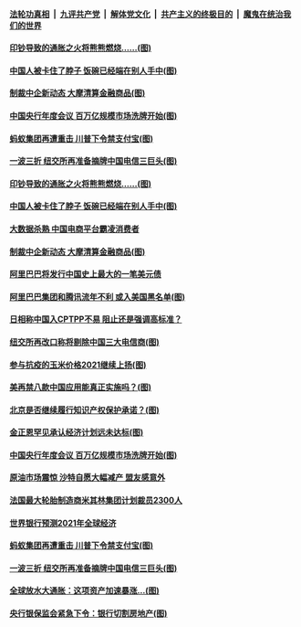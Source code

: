 

####  [法轮功真相](../../../../basic/blob/master/README.md?t=01080902) &nbsp;|&nbsp; [九评共产党](../../../../9ping.md/blob/master/README.md?t=01080902) &nbsp;|&nbsp; [解体党文化](../../../../jtdwh.md/blob/master/README.md?t=01080902)  &nbsp;|&nbsp; [共产主义的终极目的](../../../../gczydzjmd.md/blob/master/README.md?t=01080902) &nbsp;|&nbsp; [魔鬼在统治我们的世界](../../../../mgztzwmdsj.md/blob/master/README.md?t=01080902) 

#### [印钞导致的通胀之火将熊熊燃烧……(图)](../pages/p5/958419.md?t=01080902) 

#### [中国人被卡住了脖子 饭碗已经端在别人手中(图)](../pages/p5/958400.md?t=01080902) 

#### [制裁中企新动态 大摩清算金融商品(图)](../pages/p5/958391.md?t=01080902) 

#### [中国央行年度会议 百万亿规模市场洗牌开始(图)](../pages/p5/958286.md?t=01080902) 

#### [蚂蚁集团再遭重击 川普下令禁支付宝(图)](../pages/p5/958260.md?t=01080902) 

#### [一波三折 纽交所再准备摘牌中国电信三巨头(图)](../pages/p5/958249.md?t=01080902) 

#### [印钞导致的通胀之火将熊熊燃烧……(图)](../pages/p5/958419.md?t=01080902) 

#### [中国人被卡住了脖子 饭碗已经端在别人手中(图)](../pages/p5/958400.md?t=01080902) 

#### [大数据杀熟 中国电商平台霸凌消费者](../pages/p5/958398.md?t=01080902) 

#### [制裁中企新动态 大摩清算金融商品(图)](../pages/p5/958391.md?t=01080902) 

#### [阿里巴巴将发行中国史上最大的一笔美元债](../pages/p5/958382.md?t=01080902) 

#### [阿里巴巴集团和腾讯流年不利 或入美国黑名单(图)](../pages/p5/958379.md?t=01080902) 

#### [日相称中国入CPTPP不易 阻止还是强调高标准？](../pages/p5/958361.md?t=01080902) 

#### [纽交所再改口称将剔除中国三大电信商(图)](../pages/p5/958311.md?t=01080902) 

#### [参与抗疫的玉米价格2021继续上扬(图)](../pages/p5/958307.md?t=01080902) 

#### [美再禁八款中国应用能真正实施吗？(图)](../pages/p5/958302.md?t=01080902) 

#### [北京是否继续履行知识产权保护承诺？(图)](../pages/p5/958296.md?t=01080902) 

#### [金正恩罕见承认经济计划远未达标(图)](../pages/p5/958295.md?t=01080902) 

#### [中国央行年度会议 百万亿规模市场洗牌开始(图)](../pages/p5/958286.md?t=01080902) 

#### [原油市场震惊 沙特自愿大幅减产 盟友感意外](../pages/p5/958273.md?t=01080902) 

#### [法国最大轮胎制造商米其林集团计划裁员2300人](../pages/p5/958271.md?t=01080902) 

#### [世界银行预测2021年全球经济](../pages/p5/958270.md?t=01080902) 

#### [蚂蚁集团再遭重击 川普下令禁支付宝(图)](../pages/p5/958260.md?t=01080902) 

#### [一波三折 纽交所再准备摘牌中国电信三巨头(图)](../pages/p5/958249.md?t=01080902) 

#### [全球放水大通胀：这项资产加速暴涨…(图)](../pages/p5/958202.md?t=01080902) 

#### [央行银保监会紧急下令：银行切割房地产(图)](../pages/p5/958193.md?t=01080902) 


